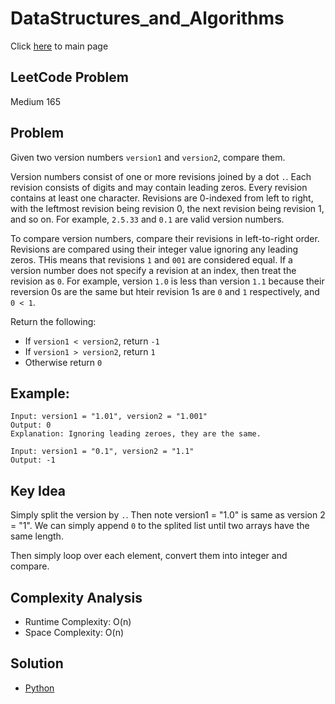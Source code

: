 # DataStructures_and_Algorithms
Click [here](../../README.md) to main page

## LeetCode Problem
Medium 165

## Problem
Given two version numbers `version1` and `version2`, compare them.

Version numbers consist of one or more revisions joined by a dot `.`. Each revision consists of digits and may contain leading zeros. Every revision contains at least one character. Revisions are 0-indexed from left to right, with the leftmost revision being revision 0, the next revision being revision 1, and so on. For example, `2.5.33` and `0.1` are valid version numbers.

To compare version numbers, compare their revisions in left-to-right order. Revisions are compared using their integer value ignoring any leading zeros. THis means that revisions `1` and `001` are considered equal. If a version number does not specify a revision at an index, then treat the revision as `0`. For example, version `1.0` is less than version `1.1` because their reversion 0s are the same but hteir revision 1s are `0` and `1` respectively, and `0 < 1`.

Return the following:
- If `version1 < version2`, return `-1`
- If `version1 > version2`, return `1`
- Otherwise return `0`

## Example:
```
Input: version1 = "1.01", version2 = "1.001"
Output: 0
Explanation: Ignoring leading zeroes, they are the same.

Input: version1 = "0.1", version2 = "1.1"
Output: -1
```

## Key Idea
Simply split the version by `.`. Then note version1 = "1.0" is same as version 2 = "1". We can simply append `0` to the splited list until two arrays have the same length.

Then simply loop over each element, convert them into integer and compare.

## Complexity Analysis
- Runtime Complexity: O(n)
- Space Complexity: O(n)

## Solution
- [Python](./solution.py)
